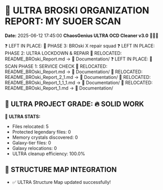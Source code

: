 # 🌌 ULTRA BROSKI ORGANIZATION REPORT: MY SUOER SCAN
**Date:** 2025-06-12 17:45:00
**ChaosGenius ULTRA OCD Cleaner v3.0** 🧠💜🌌

❓ LEFT IN PLACE: 🔁 PHASE 3: BROski X repair squad
❓ LEFT IN PLACE: PHASE 2: ULTRA LOCKDOWN & REPAIR
📁 RELOCATED: README_BROski_Report.md → 📝 Documentation/
❓ LEFT IN PLACE: 🚦 SCAN PHASE 1: SERVICE CHECK
📁 RELOCATED: README_BROski_Report.md → 📝 Documentation/
📁 RELOCATED: README_BROski_Report_2_1.md → 📝 Documentation/
📁 RELOCATED: README_BROski_Report_1_1_1.md → 📝 Documentation/
📁 RELOCATED: README_BROski_Report_1.md → 📝 Documentation/

## 🌌 ULTRA PROJECT GRADE: 🔥 SOLID WORK
**🧠 ULTRA STATS:**
- Files relocated: 5
- Protected legendary files: 0
- Memory crystals discovered: 0
- Galaxy-tier files: 0
- Galaxy relocations: 0
- ULTRA cleanup efficiency: 100.0%

## 🔄 STRUCTURE MAP INTEGRATION
- ✅ ULTRA Structure Map updated successfully!